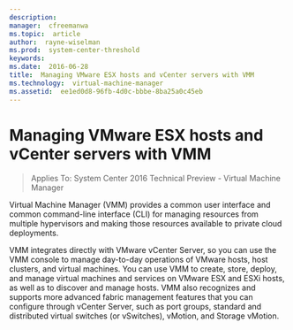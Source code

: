 ```yaml
---
description:  
manager:  cfreemanwa
ms.topic:  article
author:  rayne-wiselman
ms.prod:  system-center-threshold
keywords:  
ms.date:  2016-06-28
title:  Managing VMware ESX hosts and vCenter servers with VMM
ms.technology:  virtual-machine-manager
ms.assetid:  ee1ed0d8-96fb-4d0c-bbbe-8ba25a0c45eb
---
```


# Managing VMware ESX hosts and vCenter servers with VMM

>Applies To: System Center 2016 Technical Preview - Virtual Machine Manager

Virtual Machine Manager (VMM) provides a common user interface and common command-line interface (CLI) for managing resources from multiple hypervisors and making those resources available
  to private cloud deployments.

VMM integrates directly 
  with VMware vCenter Server, 
    so you can use the VMM console to manage day-to-day operations of VMware hosts, host clusters, and virtual machines. You can use VMM to create, store, deploy, and manage virtual machines and services on VMware ESX and ESXi hosts, as well as to discover and manage hosts. VMM also recognizes and supports more advanced fabric management features that you can configure through vCenter Server, such as port groups, standard and distributed virtual switches (or vSwitches), vMotion, and Storage vMotion.




